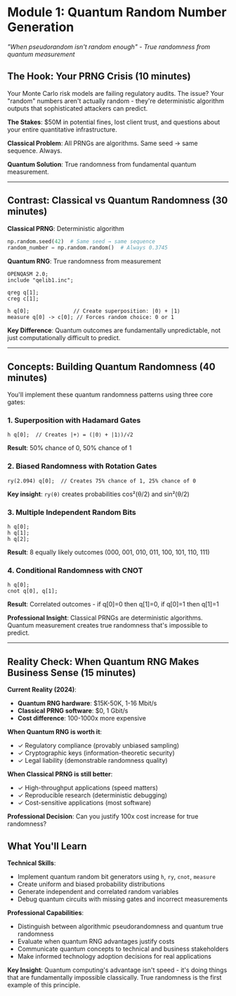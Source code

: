 # Module 1: Quantum Random Number Generation

_"When pseudorandom isn't random enough" - True randomness from quantum measurement_

## The Hook: Your PRNG Crisis (10 minutes)

Your Monte Carlo risk models are failing regulatory audits. The issue? Your "random"
numbers aren't actually random - they're deterministic algorithm outputs that
sophisticated attackers can predict.

**The Stakes**: $50M in potential fines, lost client trust, and questions about your
entire quantitative infrastructure.

**Classical Problem**: All PRNGs are algorithms. Same seed → same sequence. Always.

**Quantum Solution**: True randomness from fundamental quantum measurement.

---

## Contrast: Classical vs Quantum Randomness (30 minutes)

**Classical PRNG**: Deterministic algorithm

```python
np.random.seed(42)  # Same seed → same sequence
random_number = np.random.random()  # Always 0.3745
```

**Quantum RNG**: True randomness from measurement

```qasm
OPENQASM 2.0;
include "qelib1.inc";

qreg q[1];
creg c[1];

h q[0];              // Create superposition: |0⟩ + |1⟩
measure q[0] -> c[0]; // Forces random choice: 0 or 1
```

**Key Difference**: Quantum outcomes are fundamentally unpredictable, not just
computationally difficult to predict.

---

## Concepts: Building Quantum Randomness (40 minutes)

You'll implement these quantum randomness patterns using three core gates:

### 1. Superposition with Hadamard Gates

```qasm
h q[0];  // Creates |+⟩ = (|0⟩ + |1⟩)/√2
```

**Result**: 50% chance of 0, 50% chance of 1

### 2. Biased Randomness with Rotation Gates

```qasm
ry(2.094) q[0];  // Creates 75% chance of 1, 25% chance of 0
```

**Key insight**: `ry(θ)` creates probabilities cos²(θ/2) and sin²(θ/2)

### 3. Multiple Independent Random Bits

```qasm
h q[0];
h q[1];
h q[2];
```

**Result**: 8 equally likely outcomes (000, 001, 010, 011, 100, 101, 110, 111)

### 4. Conditional Randomness with CNOT

```qasm
h q[0];
cnot q[0], q[1];
```

**Result**: Correlated outcomes - if q[0]=0 then q[1]=0, if q[0]=1 then q[1]=1

**Professional Insight**: Classical PRNGs are deterministic algorithms. Quantum
measurement creates true randomness that's impossible to predict.

---

## Reality Check: When Quantum RNG Makes Business Sense (15 minutes)

**Current Reality (2024)**:

- **Quantum RNG hardware**: $15K-50K, 1-16 Mbit/s
- **Classical PRNG software**: $0, 1 Gbit/s
- **Cost difference**: 100-1000x more expensive

**When Quantum RNG is worth it**:

- ✓ Regulatory compliance (provably unbiased sampling)
- ✓ Cryptographic keys (information-theoretic security)
- ✓ Legal liability (demonstrable randomness quality)

**When Classical PRNG is still better**:

- ✓ High-throughput applications (speed matters)
- ✓ Reproducible research (deterministic debugging)
- ✓ Cost-sensitive applications (most software)

**Professional Decision**: Can you justify 100x cost increase for true randomness?

## What You'll Learn

**Technical Skills**:

- Implement quantum random bit generators using `h`, `ry`, `cnot`, `measure`
- Create uniform and biased probability distributions
- Generate independent and correlated random variables
- Debug quantum circuits with missing gates and incorrect measurements

**Professional Capabilities**:

- Distinguish between algorithmic pseudorandomness and quantum true randomness
- Evaluate when quantum RNG advantages justify costs
- Communicate quantum concepts to technical and business stakeholders
- Make informed technology adoption decisions for real applications

**Key Insight**: Quantum computing's advantage isn't speed - it's doing things that are
fundamentally impossible classically. True randomness is the first example of this
principle.
